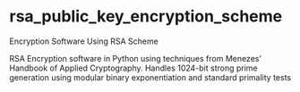 # rsa_public_key_encryption_scheme
Encryption Software Using RSA Scheme

RSA Encryption software in Python using techniques from Menezes’ Handbook of Applied Cryptography. 
Handles 1024-bit strong prime generation using modular binary exponentiation and standard primality tests
